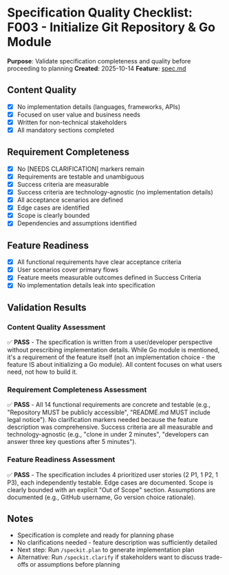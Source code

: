 # Specification Quality Checklist: F003 - Initialize Git Repository & Go Module

**Purpose**: Validate specification completeness and quality before proceeding to planning
**Created**: 2025-10-14
**Feature**: [spec.md](../spec.md)

## Content Quality

- [x] No implementation details (languages, frameworks, APIs)
- [x] Focused on user value and business needs
- [x] Written for non-technical stakeholders
- [x] All mandatory sections completed

## Requirement Completeness

- [x] No [NEEDS CLARIFICATION] markers remain
- [x] Requirements are testable and unambiguous
- [x] Success criteria are measurable
- [x] Success criteria are technology-agnostic (no implementation details)
- [x] All acceptance scenarios are defined
- [x] Edge cases are identified
- [x] Scope is clearly bounded
- [x] Dependencies and assumptions identified

## Feature Readiness

- [x] All functional requirements have clear acceptance criteria
- [x] User scenarios cover primary flows
- [x] Feature meets measurable outcomes defined in Success Criteria
- [x] No implementation details leak into specification

## Validation Results

### Content Quality Assessment
✅ **PASS** - The specification is written from a user/developer perspective without prescribing implementation details. While Go module is mentioned, it's a requirement of the feature itself (not an implementation choice - the feature IS about initializing a Go module). All content focuses on what users need, not how to build it.

### Requirement Completeness Assessment
✅ **PASS** - All 14 functional requirements are concrete and testable (e.g., "Repository MUST be publicly accessible", "README.md MUST include legal notice"). No clarification markers needed because the feature description was comprehensive. Success criteria are all measurable and technology-agnostic (e.g., "clone in under 2 minutes", "developers can answer three key questions after 5 minutes").

### Feature Readiness Assessment
✅ **PASS** - The specification includes 4 prioritized user stories (2 P1, 1 P2, 1 P3), each independently testable. Edge cases are documented. Scope is clearly bounded with an explicit "Out of Scope" section. Assumptions are documented (e.g., GitHub username, Go version choice rationale).

## Notes

- Specification is complete and ready for planning phase
- No clarifications needed - feature description was sufficiently detailed
- Next step: Run `/speckit.plan` to generate implementation plan
- Alternative: Run `/speckit.clarify` if stakeholders want to discuss trade-offs or assumptions before planning
